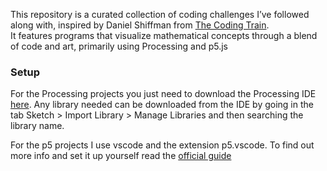 This repository is a curated collection of coding challenges I’ve followed along with, inspired by Daniel Shiffman from [The Coding Train](https://www.youtube.com/@TheCodingTrain).<br>
It features programs that visualize mathematical concepts through a blend of code and art, primarily using Processing and p5.js
### Setup
For the Processing projects you just need to download the Processing IDE [here](https://processing.org/). Any library needed can be downloaded from the IDE by going in the tab Sketch > Import Library > Manage Libraries and then searching the library name.

For the p5 projects I use vscode and the extension p5.vscode. To find out more info and set it up yourself read the [official guide](https://p5js.org/tutorials/setting-up-your-environment/#vscode)
